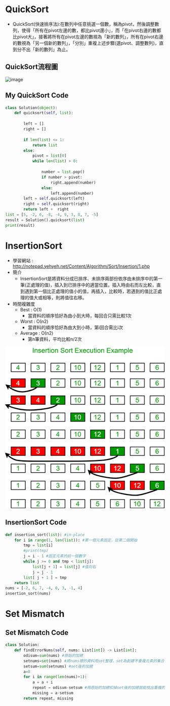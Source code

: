 # QuickSort
* QuickSort(快速排序法):在數列中任意挑選一個數，稱為pivot，然後調整數列，使得「所有在pivot左邊的數，都比pivot還小」，而「在pivot右邊的數都比pivot大」，接著將所有在pivot左邊的數視為「新的數列」，所有在pivot右邊的數視為「另一個新的數列」，「分別」重複上述步驟(選pivot、調整數列)，直到分不出「新的數列」為止。
## QuickSort流程圖
![image](https://github.com/hans0517/hans/blob/master/week4/QuickSortpic100.png)
## My QuickSort Code
```python
class Solution(object):
    def quicksort(self, list):
        
        left = []
        right = []
        
        if len(list) <= 1:
            return list
        else:
            pivot = list[0]
            while len(list) > 0:
                
                number = list.pop()
                if number > pivot:
                    right.append(number)
                else:
                    left.append(number)
        left = self.quicksort(left)
        right = self.quicksort(right)
        return left +  right
list = [5, -2, 6, -8, -4, 9, 3, 0, 7, -5]
result = Solution().quicksort(list)
print(result)
```
# InsertionSort
* 學習網站 : http://notepad.yehyeh.net/Content/Algorithm/Sort/Insertion/1.php
* 簡介
  * InsertionSort是將資料分成已排序、未排序兩部份依序由未排序中的第一筆(正處理的值)，插入到已排序中的適當位置，插入時由右而左比較，直到遇到第一個比正處理的值小的值，再插入，比較時，若遇到的值比正處理的值大或相等，則將值往右移。
* 時間複雜度
  * Best : Ο(1)
    * 當資料的順序恰好為由小到大時，每回合只需比較1次
  * Worst : Ο(n2)
    * 當資料的順序恰好為由大到小時，第i回合需比i次
  * Average : Ο(n2)
    * 第n筆資料，平均比較n/2次
    
![image](https://github.com/hans0517/hans/blob/master/images/Insertion%20Sort.png)
## InsertionSort Code
```python
def insertion_sort(list): #in-place
    for i in range(1, len(list)): #第一個元素固定，從第二個開始
        tmp = list[i]
        #print(tmp)
        j = i - 1 #固定元素的前一個數字
        while j >= 0 and tmp < list[j]:
            list[j + 1] = list[j] #值向右
            j = j - 1
        list[ j + 1 ] = tmp
    return list
nums = [-2, 6, 7, -4, 0, 3, -1, 4]
insertion_sort(nums)
```
# Set Mismatch
## Set Mismatch Code
```python
class Solution:
    def findErrorNums(self, nums: List[int]) -> List[int]:
        odisum=sum(nums) #原始的加總
        setnums=set(nums) #將nums裡的資料用set整理，set為創建不重複元素的集合
        setsum=sum(setnums) #set後的加總
        a=0
        for i in range(len(nums)+1):
            a = a + i
            repeat = odisum-setsum #用原始的加總扣掉set後的加總就能找出重複的數
            missing = a-setsum
        return repeat, missing
```
